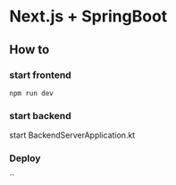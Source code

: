 # Next.js + SpringBoot

## How to

### start frontend

`npm run dev`

### start backend

start BackendServerApplication.kt


### Deploy

``


